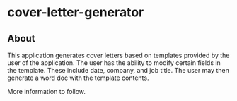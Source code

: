 # cover-letter-generator

## About
This application generates cover letters based on templates provided by the user of the application. The user has the ability to modify certain fields in the template. These include date, company, and job title. The user may then generate a word doc with the template contents.

More information to follow.

